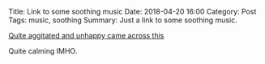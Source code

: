 Title: Link to some soothing music
Date: 2018-04-20 16:00
Category: Post
Tags: music, soothing
Summary: Just a link to some soothing music.

[Quite aggitated and unhappy came across this](https://www.youtube.com/watch?v=BiqlZZddZEo)

Quite calming IMHO.